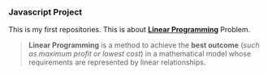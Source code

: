 ### Javascript  Project  

This is my first repositories.
This is  about [**Linear Programming**](https://en.wikipedia.org/wiki/Linear_programming) Problem.
>**Linear Programming** is a method to achieve the **best outcome** (*such as maximum profit or lowest cost*) in a mathematical model whose requirements are represented by linear relationships. 
 
 
 
  
  
 
